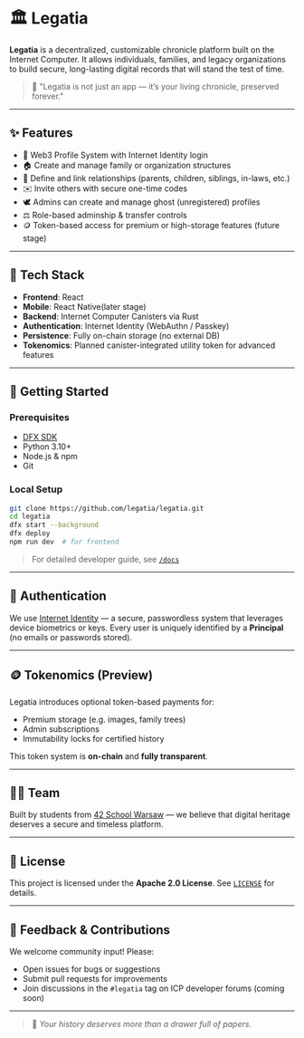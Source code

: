 # 🏛️ Legatia

**Legatia** is a decentralized, customizable chronicle platform built on the Internet Computer. It allows individuals, families, and legacy organizations to build secure, long-lasting digital records that will stand the test of time.

> 📜 "Legatia is not just an app — it’s your living chronicle, preserved forever."

---

## ✨ Features

- 👤 Web3 Profile System with Internet Identity login
- 🏠 Create and manage family or organization structures
- 🔗 Define and link relationships (parents, children, siblings, in-laws, etc.)
- ✉️ Invite others with secure one-time codes
- 🕊️ Admins can create and manage ghost (unregistered) profiles
- ⚖️ Role-based adminship & transfer controls
- 🪙 Token-based access for premium or high-storage features (future stage)

---

## 🧱 Tech Stack

- **Frontend**: React 
- **Mobile**: React Native(later stage)
- **Backend**: Internet Computer Canisters via Rust
- **Authentication**: Internet Identity (WebAuthn / Passkey)
- **Persistence**: Fully on-chain storage (no external DB)
- **Tokenomics**: Planned canister-integrated utility token for advanced features

---

## 🚀 Getting Started

### Prerequisites

- [DFX SDK](https://internetcomputer.org/docs/current/developer-docs/setup/sdk/)
- Python 3.10+
- Node.js & npm
- Git

### Local Setup

```bash
git clone https://github.com/legatia/legatia.git
cd legatia
dfx start --background
dfx deploy
npm run dev  # for frontend
````

> For detailed developer guide, see [`/docs`](./docs)

---

## 🔐 Authentication

We use [Internet Identity](https://identity.ic0.app) — a secure, passwordless system that leverages device biometrics or keys. Every user is uniquely identified by a **Principal** (no emails or passwords stored).

---

## 🪙 Tokenomics (Preview)

Legatia introduces optional token-based payments for:

* Premium storage (e.g. images, family trees)
* Admin subscriptions
* Immutability locks for certified history

This token system is **on-chain** and **fully transparent**.

---

## 🧑‍💻 Team

Built by students from [42 School Warsaw](https://42wolfsburg.de/) — we believe that digital heritage deserves a secure and timeless platform.

---

## 📜 License

This project is licensed under the **Apache 2.0 License**. See [`LICENSE`](./LICENSE) for details.

---

## 💬 Feedback & Contributions

We welcome community input! Please:

* Open issues for bugs or suggestions
* Submit pull requests for improvements
* Join discussions in the `#legatia` tag on ICP developer forums (coming soon)

---

> 📖 *Your history deserves more than a drawer full of papers.*

```
